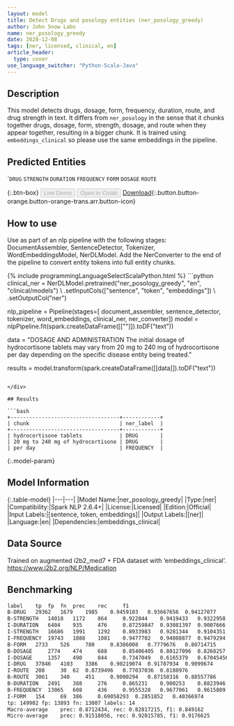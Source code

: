 ```yaml
---
layout: model
title: Detect Drugs and posology entities (ner_posology_greedy)
author: John Snow Labs
name: ner_posology_greedy
date: 2020-12-08
tags: [ner, licensed, clinical, en]
article_header:
  type: cover
use_language_switcher: "Python-Scala-Java"
---
```


## Description

This model detects drugs, dosage, form, frequency, duration, route, and drug strength in text. It differs from `ner_posology` in the sense that it chunks together drugs, dosage, form, strength, dosage, and route when they appear together, resulting in a bigger chunk. It is trained using `embeddings_clinical` so please use the same embeddings in the pipeline.

## Predicted Entities

\``DRUG` `STRENGTH` `DURATION` `FREQUENCY` `FORM` `DOSAGE` `ROUTE`

{:.btn-box}
<button class="button button-orange" disabled>Live Demo</button>
<button class="button button-orange" disabled>Open in Colab</button>
[Download](https://s3.amazonaws.com/auxdata.johnsnowlabs.com/clinical/models/ner_posology_greedy_en_2.6.4_2.4_1607422064676.zip){:.button.button-orange.button-orange-trans.arr.button-icon}

## How to use

Use as part of an nlp pipeline with the following stages: DocumentAssembler, SentenceDetector, Tokenizer, WordEmbeddingsModel, NerDLModel. Add the NerConverter to the end of the pipeline to convert entity tokens into full entity chunks.

<div class="tabs-box" markdown="1">
{% include programmingLanguageSelectScalaPython.html %}
```python
clinical_ner = NerDLModel.pretrained("ner_posology_greedy", "en", "clinical/models") \
  .setInputCols(["sentence", "token", "embeddings"]) \
  .setOutputCol("ner")

nlp_pipeline = Pipeline(stages=[
    document_assembler, 
    sentence_detector,
    tokenizer,
    word_embeddings,
    clinical_ner,
    ner_converter])
model = nlpPipeline.fit(spark.createDataFrame([[""]]).toDF("text"))

data = "DOSAGE AND ADMINISTRATION The initial dosage of hydrocortisone tablets may vary from 20 mg to 240 mg of hydrocortisone per day depending on the specific disease entity being treated."

results = model.transform(spark.createDataFrame([[data]]).toDF("text"))
```

</div>

## Results

```bash
+-----------------------------------+------------+
| chunk                             | ner_label  |
+-----------------------------------+------------+
| hydrocortisone tablets            | DRUG       |
| 20 mg to 240 mg of hydrocortisone | DRUG       |
| per day                           | FREQUENCY  |

```

{:.model-param}
## Model Information

{:.table-model}
|---|---|
|Model Name:|ner_posology_greedy|
|Type:|ner|
|Compatibility:|Spark NLP 2.6.4+|
|License:|Licensed|
|Edition:|Official|
|Input Labels:|[sentence, token, embeddings]|
|Output Labels:|[ner]|
|Language:|en|
|Dependencies:|embeddings_clinical|

## Data Source

Trained on augmented i2b2_med7 + FDA dataset with ‘embeddings_clinical’. https://www.i2b2.org/NLP/Medication

## Benchmarking

```bash
label	 tp	 fp	 fn	 prec	 rec	 f1
B-DRUG	 29362	 1679	 1985	 0.9459103	 0.93667656	 0.94127077
B-STRENGTH	 14018	 1172	 864	 0.922844	 0.9419433	 0.9322958
I-DURATION	 6404	 935	 476	 0.87259847	 0.93081397	 0.9007666
I-STRENGTH	 16686	 1991	 1292	 0.8933983	 0.9281344	 0.9104351
I-FREQUENCY	 19743	 1088	 1081	 0.9477702	 0.94808877	 0.9479294
B-FORM	 2733	 526	 780	 0.8386008	 0.7779676	 0.80714715
B-DOSAGE	 2774	 474	 688	 0.85406405	 0.80127096	 0.8268257
I-DOSAGE	 1357	 490	 844	 0.7347049	 0.6165379	 0.67045456
I-DRUG	 37846	 4103	 3386	 0.90219074	 0.91787934	 0.9099674
I-ROUTE	 208	 30	 62	 0.8739496	 0.77037036	 0.8188976
B-ROUTE	 3061	 340	 451	 0.9000294	 0.87158316	 0.88557786
B-DURATION	 2491	 388	 276	 0.865231	 0.900253	 0.8823946
B-FREQUENCY	 13065	 608	 436	 0.9555328	 0.9677061	 0.9615809
I-FORM	 154	 69	 386	 0.69058293	 0.2851852	 0.40366974
tp: 149902 fp: 13893 fn: 13007 labels: 14
Macro-average	 prec: 0.8712434, rec: 0.82817215, f1: 0.849162
Micro-average	 prec: 0.91518056, rec: 0.92015785, f1: 0.9176625
```